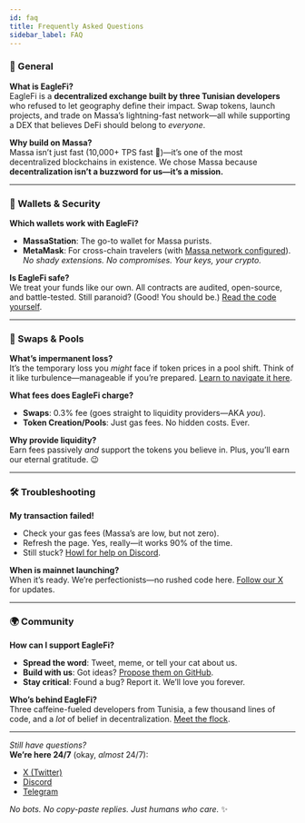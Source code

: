 ```yaml
---
id: faq
title: Frequently Asked Questions
sidebar_label: FAQ
---
```


### 🦅 General

**What is EagleFi?**  
EagleFi is a **decentralized exchange built by three Tunisian developers** who refused to let geography define their impact. Swap tokens, launch projects, and trade on Massa’s lightning-fast network—all while supporting a DEX that believes DeFi should belong to *everyone*.  

**Why build on Massa?**  
Massa isn’t just fast (10,000+ TPS fast 🚀)—it’s one of the most decentralized blockchains in existence. We chose Massa because **decentralization isn’t a buzzword for us—it’s a mission.**  

---

### 💼 Wallets & Security

**Which wallets work with EagleFi?**

- **MassaStation**: The go-to wallet for Massa purists.  
- **MetaMask**: For cross-chain travelers (with [Massa network configured](https://docs.massa.net/docs/build/wallet/metamask-snap)).  
*No shady extensions. No compromises. Your keys, your crypto.*  

**Is EagleFi safe?**  
We treat your funds like our own. All contracts are audited, open-source, and battle-tested. Still paranoid? (Good! You should be.) [Read the code yourself](https://github.com/NaDasai/eagle-finance).  

---

### 🔄 Swaps & Pools

**What’s impermanent loss?**  
It’s the temporary loss you *might* face if token prices in a pool shift. Think of it like turbulence—manageable if you’re prepared. [Learn to navigate it here](/docs/pools.md).  

**What fees does EagleFi charge?**

- **Swaps**: 0.3% fee (goes straight to liquidity providers—AKA *you*).  
- **Token Creation/Pools**: Just gas fees. No hidden costs. Ever.  

**Why provide liquidity?**  
Earn fees passively *and* support the tokens you believe in. Plus, you’ll earn our eternal gratitude. 😉  

---

### 🛠️ Troubleshooting

**My transaction failed!**

- Check your gas fees (Massa’s are low, but not zero).  
- Refresh the page. Yes, really—it works 90% of the time.  
- Still stuck? [Howl for help on Discord](https://discord.com/invite/r7hpAxVUMC).  

**When is mainnet launching?**  
When it’s ready. We’re perfectionists—no rushed code here. [Follow our X](https://x.com/Eaglefi_Massa) for updates.  

---

### 🌍 Community

**How can I support EagleFi?**

- **Spread the word**: Tweet, meme, or tell your cat about us.
- **Build with us**: Got ideas? [Propose them on GitHub](https://github.com/NaDasai/eagle-finance/issues).
- **Stay critical**: Found a bug? Report it. We’ll love you forever.  

**Who’s behind EagleFi?**  
Three caffeine-fueled developers from Tunisia, a few thousand lines of code, and a *lot* of belief in decentralization. [Meet the flock](#team).  

---

*Still have questions?*  
**We’re here 24/7** (okay, *almost* 24/7):

- [X (Twitter)](https://x.com/Eaglefi_Massa)
- [Discord](https://discord.com/invite/r7hpAxVUMC)  
- [Telegram](https://t.me/eaglefi_community)  

*No bots. No copy-paste replies. Just humans who care.* ✨